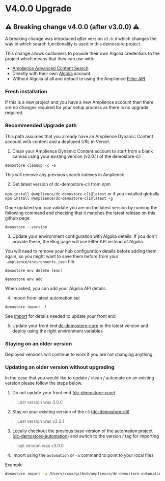 # V4.0.0 Upgrade

## ⚠️ Breaking change v4.0.0 (after v3.0.0) ⚠️

A breaking change was introduced _after_ version `v3.0.0` which changes the way in which search functionality is used in this demostore project.

This change allows customers to provide their own Algolia credentials to the project which means that they can use with:

-   [Amplience Advanced Content Search](https://amplience.com/news/amplience-algolia-advanced-content-search-integration/)
-   Directly with their own [Algolia](https://www.algolia.com/) account
-   Without Algolia at all and default to using the Amplience [Filter API](https://amplience.com/developers/docs/apis/content-delivery/filter-api/)

### Fresh installation

If this is a new project and you have a new Amplience account then there are no changes required for your setup process as there is no upgrade required.

### Recommended Upgrade path

This path assumes that you already have an Amplience Dynamic Content account with content and a deployed URL in Vercel.

1. Clean your Amplience Dynamic Content account to start from a blank canvas using your existing version (v2.0.1) of the demostore-cli

`demostore cleanup -c -a`

This will remove any previous search indexes in Amplience

2. Get latest version of dc-demostore-cli from npm

`npm install @amplience/dc-demostore-cli@latest` or if you installed globally `npm install @amplience/dc-demostore-cli@latest -g`

Once updated you can validate you are on the latest version by running the following command and checking that it matches the latest release on this github page:

```
demostore --version
```

3.  Update your environment configuration with Algolia details. If you don't provide these, the Blog page will use Filter API instead of Algolia.

You will need to remove your hub configuration details before adding them again, so you might want to save them before from your `.amplience/environments.json` file.

`demostore env delete [env]`

`demostore env add`

When asked, you can add your Algolia API details.

4. Import from latest automation set

`demostore import -l`

See [import](../README.md#import) for details needed to update your front end

5. Update your front end [dc-demostore-core](https://github.com/amplience/dc-demostore-core) to the latest version and deploy using the right environment variables

### Staying on an older version

Deployed versions will continue to work if you are not changing anything.

### Updating an older version without upgrading

In the case that you would like to update / clean / automate on an existing version please follow the steps below.

1. Do not update your front end ([dc-demostore-core](https://github.com/amplience/dc-demostore-core))

> Last version was 3.0.0

2. Stay on your existing version of the cli ([dc-demostore-cli](https://github.com/amplience/dc-demostore-cli)).

> Last version was v2.0.1

3. Locally checkout the previous base version of the automation project ([dc-demostore-automation](https://github.com/amplience/dc-demostore-automation)) and switch to the version / tag for importing

> last version was v3.0.0

4. Import using the `automation` or `-a` command to point to your local files

Example

```sh
demostore import -a /Users/xxxx/github/amplience/dc-demostore-automation
```
